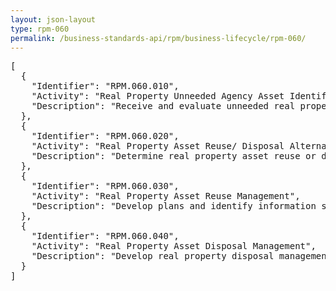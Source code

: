 ```yaml
---
layout: json-layout
type: rpm-060
permalink: /business-standards-api/rpm/business-lifecycle/rpm-060/
---
```

<pre>
[  
  {
    "Identifier": "RPM.060.010",
    "Activity": "Real Property Unneeded Agency Asset Identification",
    "Description": "Receive and evaluate unneeded real property asset space information; Request and evaluate information concerning unneeded real property asset space; Determine if asset may be modified for another purpose or reused by an agency component; Determine and report unneeded agency real property asset space"
  },
  {
    "Identifier": "RPM.060.020",
    "Activity": "Real Property Asset Reuse/ Disposal Alternatives Analysis",
    "Description": "Determine real property asset reuse or disposal alternatives; Determine cost of real property asset reuse or disposal alternatives; Evaluate and develop mitigation strategies for historical, environmental, geological, community, and other impacts of real property asset reuse or disposal; Determine viability of real property asset reuse or disposal alternatives; Determine real property asset reuse or disposal preferred alternative; Develop budget estimate for real property asset reuse or disposal preferred alternative"
  },
  {
    "Identifier": "RPM.060.030",
    "Activity": "Real Property Asset Reuse Management",
    "Description": "Develop plans and identify information sources for assets being considered for reuse; Develop notifications identifying assets being considered for reuse to government entities; Receive and evaluate other agency requests for assets being considered for reuse; Develop interagency agreement information for asset transfer or exchange to another agency"
  },
  {
    "Identifier": "RPM.060.040",
    "Activity": "Real Property Asset Disposal Management",
    "Description": "Develop real property disposal management policies and procedures; Develop real property disposal management plans; Identify and request disposal of personal property that must be disposed of prior to real property asset disposal; Develop and evaluate progress of real property asset decommissioning plan, identify issues and concerns, and monitor corrective action(s); Develop and provide public notices of surplus real property assets available for sale or acquisition; Receive, evaluate, and approve/disapprove requests for surplus real property assets; Develop real property asset sale agreements; Develop, document, and execute agreements for real property asset public benefit conveyance; Develop and provide notification of violations of agreements for use of real property assets sold or transferred; Receive and evaluate title reversion information; Determine whether real property asset is repairable or in need of demolition; Develop real property asset demolition or repair agreement; Evaluate repair or demolition execution progress, identify issues and concerns, and monitor corrective action(s); Determine losses or gains from real property asset disposal"
  }
]
</pre>